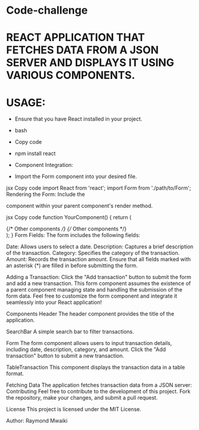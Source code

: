 # Code-challenge
# REACT APPLICATION THAT FETCHES DATA FROM A JSON SERVER AND DISPLAYS IT USING VARIOUS COMPONENTS.
# USAGE:
* Ensure that you have React installed in your project.

* bash
* Copy code
* npm install react
* Component Integration:
* Import the Form component into your desired file.

jsx
Copy code
import React from 'react';
import Form from './path/to/Form';
Rendering the Form:
Include the <Form /> component within your parent component's render method.

jsx
Copy code
function YourComponent() {
  return (
    <div>
      {/* Other components */}
      <Form />
      {/* Other components */}
    </div>
  );
}
Form Fields:
The form includes the following fields:

Date: Allows users to select a date.
Description: Captures a brief description of the transaction.
Category: Specifies the category of the transaction.
Amount: Records the transaction amount.
Ensure that all fields marked with an asterisk (*) are filled in before submitting the form.

Adding a Transaction:
Click the "Add transaction" button to submit the form and add a new transaction.
This form component assumes the existence of a parent component managing state and handling the submission of the form data.
Feel free to customize the form component and integrate it seamlessly into your React application!

Components
Header
The header component provides the title of the application.

SearchBar
A simple search bar to filter transactions.

Form
The form component allows users to input transaction details, including date, description, category, and amount. Click the "Add transaction" button to submit a new transaction.

TableTransaction
This component displays the transaction data in a table format.

Fetching Data
The application fetches transaction data from a JSON server:
Contributing
Feel free to contribute to the development of this project. Fork the repository, make your changes, and submit a pull request.

License
This project is licensed under the MIT License.

Author: Raymond Mwaiki
